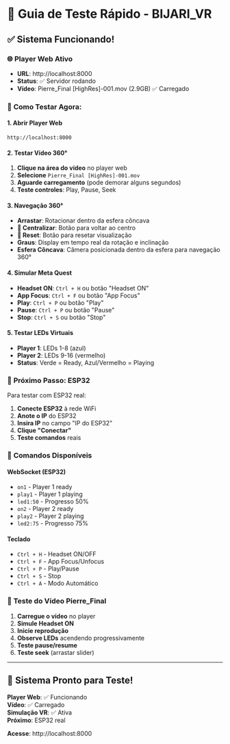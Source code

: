 # 🚀 Guia de Teste Rápido - BIJARI_VR

## ✅ Sistema Funcionando!

### 🌐 **Player Web Ativo**
- **URL**: http://localhost:8000
- **Status**: ✅ Servidor rodando
- **Vídeo**: Pierre_Final [HighRes]-001.mov (2.9GB) ✅ Carregado

### 🎯 **Como Testar Agora:**

#### **1. Abrir Player Web**
```
http://localhost:8000
```

#### **2. Testar Vídeo 360°**
1. **Clique na área do vídeo** no player web
2. **Selecione** `Pierre_Final [HighRes]-001.mov`
3. **Aguarde carregamento** (pode demorar alguns segundos)
4. **Teste controles**: Play, Pause, Seek

#### **3. Navegação 360°**
- **Arrastar**: Rotacionar dentro da esfera côncava
- **🎯 Centralizar**: Botão para voltar ao centro
- **🔄 Reset**: Botão para resetar visualização
- **Graus**: Display em tempo real da rotação e inclinação
- **Esfera Côncava**: Câmera posicionada dentro da esfera para navegação 360°

#### **4. Simular Meta Quest**
- **Headset ON**: `Ctrl + H` ou botão "Headset ON"
- **App Focus**: `Ctrl + F` ou botão "App Focus"  
- **Play**: `Ctrl + P` ou botão "Play"
- **Pause**: `Ctrl + P` ou botão "Pause"
- **Stop**: `Ctrl + S` ou botão "Stop"

#### **5. Testar LEDs Virtuais**
- **Player 1**: LEDs 1-8 (azul)
- **Player 2**: LEDs 9-16 (vermelho)
- **Status**: Verde = Ready, Azul/Vermelho = Playing

### 🔧 **Próximo Passo: ESP32**

Para testar com ESP32 real:
1. **Conecte ESP32** à rede WiFi
2. **Anote o IP** do ESP32
3. **Insira IP** no campo "IP do ESP32"
4. **Clique "Conectar"**
5. **Teste comandos** reais

### 📱 **Comandos Disponíveis**

#### **WebSocket (ESP32)**
- `on1` - Player 1 ready
- `play1` - Player 1 playing
- `led1:50` - Progresso 50%
- `on2` - Player 2 ready
- `play2` - Player 2 playing
- `led2:75` - Progresso 75%

#### **Teclado**
- `Ctrl + H` - Headset ON/OFF
- `Ctrl + F` - App Focus/Unfocus
- `Ctrl + P` - Play/Pause
- `Ctrl + S` - Stop
- `Ctrl + A` - Modo Automático

### 🎥 **Teste do Vídeo Pierre_Final**

1. **Carregue o vídeo** no player
2. **Simule Headset ON**
3. **Inicie reprodução**
4. **Observe LEDs** acendendo progressivamente
5. **Teste pause/resume**
6. **Teste seek** (arrastar slider)

---

## 🚀 **Sistema Pronto para Teste!**

**Player Web**: ✅ Funcionando  
**Vídeo**: ✅ Carregado  
**Simulação VR**: ✅ Ativa  
**Próximo**: ESP32 real

**Acesse**: http://localhost:8000

